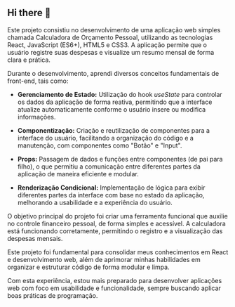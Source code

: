 ## Hi there 👋

<!--
**josuefrancisdev/josuefrancisdev** is a ✨ _special_ ✨ repository because its `README.md` (this file) appears on your GitHub profile.

Here are some ideas to get you started:

- 🔭 I’m currently working on ...
- 🌱 I’m currently learning ...
- 👯 I’m looking to collaborate on ...
- 🤔 I’m looking for help with ...
- 💬 Ask me about ...
- 📫 How to reach me: ...
- 😄 Pronouns: ...
- ⚡ Fun fact: ...
-->
Este projeto consistiu no desenvolvimento de uma aplicação web simples chamada Calculadora de Orçamento Pessoal, utilizando as tecnologias React, JavaScript (ES6+), HTML5 e CSS3. A aplicação permite que o usuário registre suas despesas e visualize um resumo mensal de forma clara e prática.

Durante o desenvolvimento, aprendi diversos conceitos fundamentais de front-end, tais como:

- **Gerenciamento de Estado:** Utilização do hook *useState* para controlar os dados da aplicação de forma reativa, permitindo que a interface atualize automaticamente conforme o usuário insere ou modifica informações.

- **Componentização:** Criação e reutilização de componentes para a interface do usuário, facilitando a organização do código e a manutenção, com componentes como "Botão" e "Input".

- **Props:** Passagem de dados e funções entre componentes (de pai para filho), o que permitiu a comunicação entre diferentes partes da aplicação de maneira eficiente e modular.

- **Renderização Condicional:** Implementação de lógica para exibir diferentes partes da interface com base no estado da aplicação, melhorando a usabilidade e a experiência do usuário.

O objetivo principal do projeto foi criar uma ferramenta funcional que auxilie no controle financeiro pessoal, de forma simples e acessível. A calculadora está funcionando corretamente, permitindo o registro e a visualização das despesas mensais.

Este projeto foi fundamental para consolidar meus conhecimentos em React e desenvolvimento web, além de aprimorar minhas habilidades em organizar e estruturar código de forma modular e limpa.

Com esta experiência, estou mais preparado para desenvolver aplicações web com foco em usabilidade e funcionalidade, sempre buscando aplicar boas práticas de programação.
